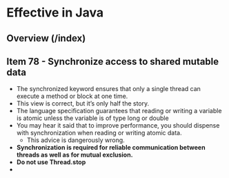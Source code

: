 # Effective in Java

##  Overview (/index)
    
##  Item 78 - Synchronize access to shared mutable data

- The synchronized keyword ensures that only a single thread can execute a method or block at one time. 
- This view is correct, but it’s only half the story.
- The language specification guarantees that reading or writing a variable is
  atomic unless the variable is of type long or double
- You may hear it said that to improve performance, you should dispense with
  synchronization when reading or writing atomic data.
  - This advice is dangerously wrong.
- **Synchronization is required for reliable communication between threads as well as for mutual exclusion.**
- **Do not use Thread.stop**
- 